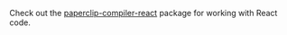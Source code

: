 Check out the [paperclip-compiler-react](../../packages/paperclip-compiler-react) package for working with React code.